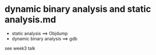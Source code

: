 # dynamic binary analysis and static analysis.md

- static analysis ==> Objdump
- dynamic binary analysis ==> gdb 

see week3 talk
